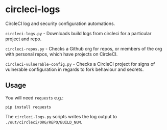 # circleci-logs
CircleCI log and security configuration automations.

`circleci-logs.py` - Downloads build logs from circleci for a particular project and repo.

`circleci-repos.py` - Checks a Github org for repos, or members of the org with personal repos, which have projects on CircleCI.

`circleci-vulnerable-config.py` - Checks a CircleCI project for signs of vulnerable configuration in regards to fork behaviour and secrets.

## Usage
You will need `requests` e.g.:

`pip install requests`

The `circleci-logs.py` scripts writes the log output to `./out/circleci/ORG/REPO/BUILD_NUM`.

